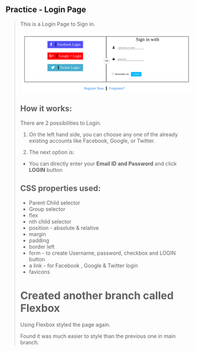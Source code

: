 ## Practice - Login Page
>
>This is a Login Page to Sign in.
>
>	![Login Page](login-page-md.png)
> ## How it works:
> There are 2 possibilities to Login.
>
> 1. On the left hand side, you can choose any one of the already existing accounts like Facebook, Google, or Twitter.
>
>2. The next option is: 
>
>- You can directly enter your **Email ID and Password** and click **LOGIN** button
>
> ## CSS properties used:
> - Parent Child selector
> - Group selector
> - flex
> - nth child selector
> - position - absolute & relative
> - margin
> - padding
> - border left
> - form - to create Username, password, checkbox and LOGIN button
> - a link - for Facebook , Google & Twitter login
> - favicons
>
> # Created another branch called Flexbox 
>
> Using Flexbox styled the page again. 
>
>Found it was much easier to style than the previous one in main branch.
>


